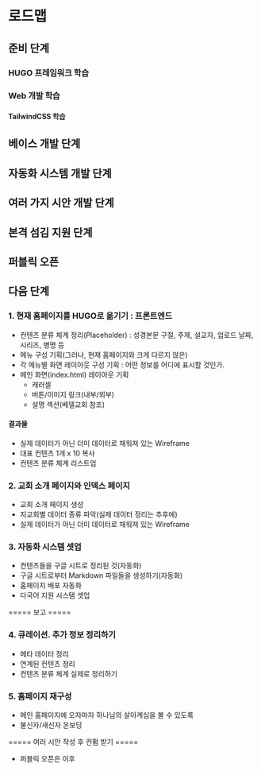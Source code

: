 # 로드맵


## 준비 단계


### HUGO 프레임워크 학습

### Web 개발 학습
#### TailwindCSS 학습


## 베이스 개발 단계


## 자동화 시스템 개발 단계 


## 여러 가지 시안 개발 단계


## 본격 섬김 지원 단계


## 퍼블릭 오픈


## 다음 단계 


### 1. 현재 홈페이지를 HUGO로 옮기기 : 프론트엔드
- 컨텐츠 분류 체계 정리(Placeholder) : 성경본문 구절, 주제, 설교자, 업로드 날짜, 시리즈, 병명 등
- 메뉴 구성 기획(그러나, 현재 홈페이지와 크게 다르지 않은)
- 각 메뉴별 화면 레이아웃 구성 기획 : 어떤 정보를 어디에 표시할 것인가.
- 메인 화면(index.html) 레이아웃 기획
    - 캐러셀
    - 버튼/이미지 링크(내부/외부)
    - 설명 섹션(베델교회 참조)

#### 결과물
- 실제 데이터가 아닌 더미 데이터로 채워져 있는 Wireframe
- 대표 컨텐츠 1개 x 10 복사
- 컨텐츠 분류 체계 리스트업


### 2. 교회 소개 페이지와 인덱스 페이지
- 교회 소개 페이지 생성
- 지교회별 데이터 종류 파악(실제 데이터 정리는 추후에)
- 실제 데이터가 아닌 더미 데이터로 채워져 있는 Wireframe


### 3. 자동화 시스템 셋업
- 컨텐츠들을 구글 시트로 정리된 것(자동화)
- 구글 시트로부터 Markdown 파일들을 생성하기(자동화)
- 홈페이지 배포 자동화
- 다국어 지원 시스템 셋업


===== 보고 =====

### 4. 큐레이션. 추가 정보 정리하기
- 메타 데이터 정리
- 연계된 컨텐츠 정리
- 컨텐츠 분류 체계 실제로 정리하기

### 5. 홈페이지 재구성
- 메인 홈페이지에 오자마자 하나님의 살아계심을 볼 수 있도록
- 불신자/새신자 온보딩


===== 여러 시안 작성 후 컨펌 받기 =====


* 퍼블릭 오픈은 이후
